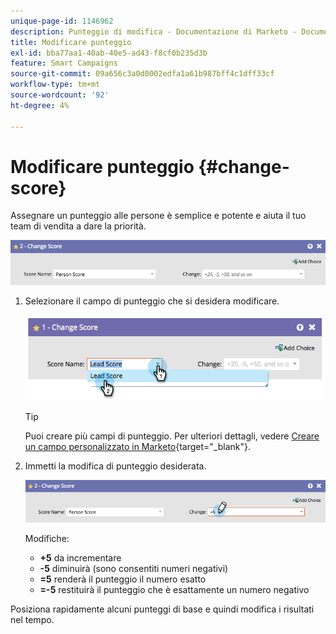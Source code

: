 ```yaml
---
unique-page-id: 1146962
description: Punteggio di modifica - Documentazione di Marketo - Documentazione del prodotto
title: Modificare punteggio
exl-id: bba77aa1-40ab-40e5-ad43-f8cf0b235d3b
feature: Smart Campaigns
source-git-commit: 09a656c3a0d0002edfa1a61b987bff4c1dff33cf
workflow-type: tm+mt
source-wordcount: '92'
ht-degree: 4%

---
```


# Modificare punteggio {#change-score}

Assegnare un punteggio alle persone è semplice e potente e aiuta il tuo team di vendita a dare la priorità.

![](assets/change-score-1.png)

1. Selezionare il campo di punteggio che si desidera modificare.

   ![](assets/change-score-2.png)

   >[!TIP]
   >
   >Puoi creare più campi di punteggio. Per ulteriori dettagli, vedere [Creare un campo personalizzato in Marketo](/help/marketo/product-docs/administration/field-management/create-a-custom-field-in-marketo.md){target="_blank"}.

1. Immetti la modifica di punteggio desiderata.

   ![](assets/change-score-3.png)

   Modifiche:

   * **+5** da incrementare
   * **-5** diminuirà (sono consentiti numeri negativi)
   * **=5** renderà il punteggio il numero esatto
   * **=-5** restituirà il punteggio che è esattamente un numero negativo

Posiziona rapidamente alcuni punteggi di base e quindi modifica i risultati nel tempo.
